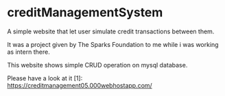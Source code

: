 # creditManagementSystem
A simple website that let user simulate credit transactions between them.

It was a project given by The Sparks Foundation to me while i was working as intern there.

This website shows simple CRUD operation on mysql database.

Please have a look at it
[1]: https://creditmanagement05.000webhostapp.com/
